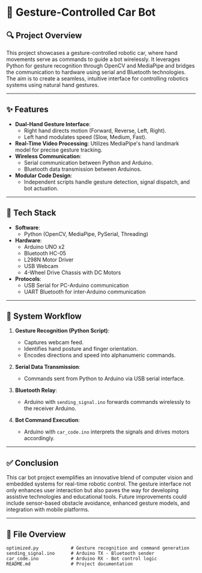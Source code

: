 # 🚗 Gesture-Controlled Car Bot

## 🔍 Project Overview

This project showcases a gesture-controlled robotic car, where hand movements serve as commands to guide a bot wirelessly. It leverages Python for gesture recognition through OpenCV and MediaPipe and bridges the communication to hardware using serial and Bluetooth technologies. The aim is to create a seamless, intuitive interface for controlling robotics systems using natural hand gestures.

---

## ✨ Features

- **Dual-Hand Gesture Interface**:
  - Right hand directs motion (Forward, Reverse, Left, Right).
  - Left hand modulates speed (Slow, Medium, Fast).
- **Real-Time Video Processing**: Utilizes MediaPipe's hand landmark model for precise gesture tracking.
- **Wireless Communication**:
  - Serial communication between Python and Arduino.
  - Bluetooth data transmission between Arduinos.
- **Modular Code Design**:
  - Independent scripts handle gesture detection, signal dispatch, and bot actuation.

---

## 🧰 Tech Stack

- **Software**:
  - Python (OpenCV, MediaPipe, PySerial, Threading)
- **Hardware**:
  - Arduino UNO x2
  - Bluetooth HC-05
  - L298N Motor Driver
  - USB Webcam
  - 4-Wheel Drive Chassis with DC Motors
- **Protocols**:
  - USB Serial for PC-Arduino communication
  - UART Bluetooth for inter-Arduino communication

---

## 🔁 System Workflow

1. **Gesture Recognition (Python Script)**:
   - Captures webcam feed.
   - Identifies hand posture and finger orientation.
   - Encodes directions and speed into alphanumeric commands.

2. **Serial Data Transmission**:
   - Commands sent from Python to Arduino via USB serial interface.

3. **Bluetooth Relay**:
   - Arduino with `sending_signal.ino` forwards commands wirelessly to the receiver Arduino.

4. **Bot Command Execution**:
   - Arduino with `car_code.ino` interprets the signals and drives motors accordingly.

---

## ✅ Conclusion

This car bot project exemplifies an innovative blend of computer vision and embedded systems for real-time robotic control. The gesture interface not only enhances user interaction but also paves the way for developing assistive technologies and educational tools. Future improvements could include sensor-based obstacle avoidance, enhanced gesture models, and integration with mobile platforms.

---

## 📂 File Overview

```plaintext
optimized.py            # Gesture recognition and command generation
sending_signal.ino      # Arduino TX - Bluetooth sender
car_code.ino            # Arduino RX - Bot control logic
README.md               # Project documentation
